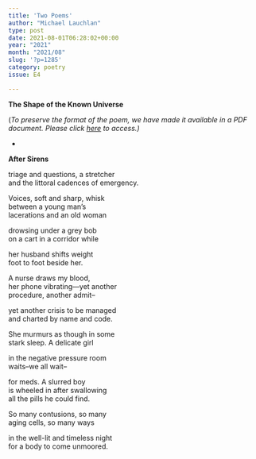 ```yaml
---
title: 'Two Poems'
author: "Michael Lauchlan"
type: post
date: 2021-08-01T06:28:02+00:00
year: "2021"
month: "2021/08"
slug: '?p=1285'
category: poetry
issue: E4

---
```

**The Shape of the Known Universe**

(_To preserve the format of the poem, we have made it available in a PDF document._ __Please click_ [here][1] _to access.)__

*

**After Sirens**

triage and questions, a stretcher  
and the littoral cadences of emergency.

Voices, soft and sharp, whisk  
between a young man’s  
lacerations and an old woman

drowsing under a grey bob  
on a cart in a corridor while

her husband shifts weight  
foot to foot beside her.

A nurse draws my blood,  
her phone vibrating—yet another  
procedure, another admit&#8211;

yet another crisis to be managed  
and charted by name and code.

She murmurs as though in some  
stark sleep. A delicate girl

in the negative pressure room  
waits&#8211;we all wait&#8211;

for meds. A slurred boy  
is wheeled in after swallowing  
all the pills he could find.

So many contusions, so many  
aging cells, so many ways

in the well-lit and timeless night  
for a body to come unmoored.

 [1]: http://bombayliterarymagazine.com/wp-content/uploads/2021/08/The-Shape-of-the-Known-Universe-Michael-Lauchlan.docx.pdf
